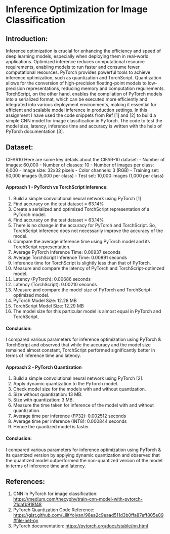 # Inference Optimization for Image Classification <br>

## Introduction: <br>
Inference optimization is crucial for enhancing the efficiency and speed of deep learning models, especially when deploying them in real-world applications. Optimized inference reduces computational resource requirements, enabling models to run faster and consume fewer computational resources. PyTorch provides powerful tools to achieve inference optimization, such as quantization and TorchScript. Quantization allows for the conversion of high-precision floating-point models to low-precision representations, reducing memory and computation requirements. TorchScript, on the other hand, enables the compilation of PyTorch models into a serialized format, which can be executed more efficiently and integrated into various deployment environments, making it essential for efficient and scalable model inference in production settings. In this assignment I have used the code snippets from Ref [1] and [2] to build a simple CNN model for image classification in PyTorch. The code to test the model size, latency, inference time and accuracy is written with the help of PyTorch documentation [3]. <br>

## Dataset: <br> 
CIFAR10 Here are some key details about the CIFAR-10 dataset: - Number of images: 60,000 - Number of classes: 10 - Number of images per class: 6,000 - Image size: 32x32 pixels - Color channels: 3 (RGB) - Training set: 50,000 images (5,000 per class) - Test set: 10,000 images (1,000 per class)

#### Approach 1 - PyTorch vs TorchScript Inference: <br>
1. Build a simple convolutional neural network using PyTorch [1] <br>
2. Find accuracy on the test dataset = 63.14% <br>
3. Create a serialized and optimized TorchScript representation of a PyTorch model. <br>
4. Find accuracy on the test dataset = 63.14% <br>
5. There is no change in the accuracy for PyTorch and TorchScript. So, TorchScript inference does not necessarily improve the accuracy of the model.<br>
6. Compare the average inference time using PyTorch model and its TorchScript representation. <br>
7. Average PyTorch Inference Time: 0.00937 seconds <br>
8. Average TorchScript Inference Time: 0.00891 seconds <br>
9. Inference time for TorchScript is slightly less than that of PyTorch. <br>
10. Measure and compare the latency of PyTorch and TorchScript-optimzed model. <br>
11. Latency (PyTorch): 0.00686 seconds <br>
12. Latency (TorchScript): 0.00210 seconds <br>
13. Measure and compare the model size of PyTorch and TorchScript-optimized model. <br>
14. PyTorch Model Size: 12.28 MB <br>
15. TorchScript Model Size: 12.29 MB <br>
16. The model size for this particular model is almost equal in PyTorch and TorchScript. <br>

#### Conclusion: <br>
I compared various parameters for inference optimization using PyTorch & TorchScript and observed that while the accuracy and the model size remained almost constant, TorchScript performed significantly better in terms of inference time and latency. <br>

#### Approach 2 - PyTorch Quantization <br>
1. Build a simple convolutional neural network using PyTorch [2]. <br>
2. Apply dynamic quantization to the PyTorch model. <br>
3. Check model size for the models with and without quantization. <br>
4. Size without quantization: 13 MB. <br>
5. Size with quantization: 3 MB. <br>
6. Measure the time taken for inference of the model with and without quantization. <br>
7. Average time per inference (FP32): 0.002512 seconds <br>
8. Average time per inference (INT8): 0.000844 seconds <br>
9. Hence the quantized model is faster. <br>


#### Conclusion: <br>
I compared various parameters for inference optimization using PyTorch & its quantized version by applying dynamic quantization and observed that the quantized model outperformed the non-quantized version of the model in terms of inference time and latency. <br>


## References: <br>
1) CNN in PyTorch for image classification: https://medium.com/thecyphy/train-cnn-model-with-pytorch-21dafb918f48 <br>
2) PyTorch Quantization Code Reference: https://gist.github.com/LilitYolyan/96ea2c9eaad511d3b0ffa87eff805e09#file-net-py <br>
3) PyTorch documentation: https://pytorch.org/docs/stable/nn.html <br>
